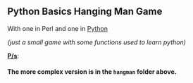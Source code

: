 ## Python Basics Hanging Man Game

With one in Perl and one in [Python](https://www.python.org/) 



_(just a small game with some functions used to learn python)_


<ins>**P/s**</ins>:
#### The more complex version is in the `hangman` folder above.
